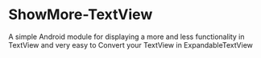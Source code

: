 # ShowMore-TextView
A simple Android module for displaying a more and less functionality in TextView and very easy to Convert your TextView in ExpandableTextView
